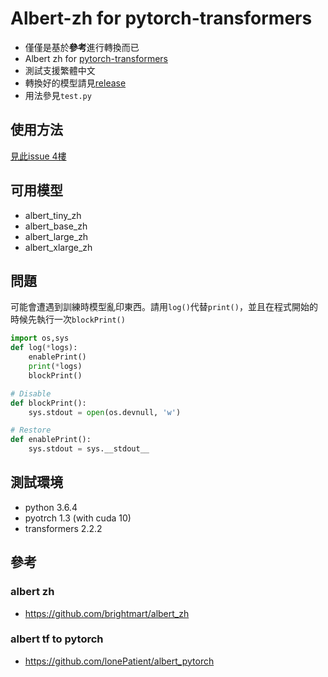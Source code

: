 # Albert-zh for pytorch-transformers
- 僅僅是基於**參考**進行轉換而已
- Albert zh for [pytorch-transformers](https://github.com/huggingface/transformers)
- 測試支援繁體中文
- 轉換好的模型請見[release](https://github.com/p208p2002/albert-zh-convert-testing/releases)
- 用法參見`test.py`

## 使用方法
[見此issue 4樓](https://github.com/lonePatient/albert_pytorch/issues/35)

## 可用模型 
- albert_tiny_zh
- albert_base_zh
- albert_large_zh
- albert_xlarge_zh

## 問題
可能會遭遇到訓練時模型亂印東西。請用`log()`代替`print()`，並且在程式開始的時候先執行一次`blockPrint()`
```python
import os,sys
def log(*logs):
    enablePrint()
    print(*logs)
    blockPrint()

# Disable
def blockPrint():
    sys.stdout = open(os.devnull, 'w')

# Restore
def enablePrint():
    sys.stdout = sys.__stdout__
```

## 測試環境
- python 3.6.4
- pyotrch 1.3 (with cuda 10)
- transformers 2.2.2

## 參考
### albert zh
- https://github.com/brightmart/albert_zh
### albert tf to pytorch
- https://github.com/lonePatient/albert_pytorch
